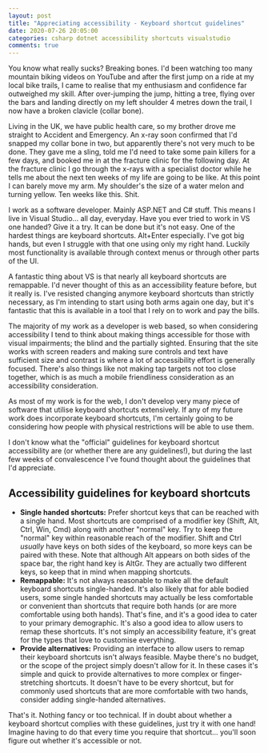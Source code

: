 ```yaml
---
layout: post
title: "Appreciating accessibility - Keyboard shortcut guidelines"
date: 2020-07-26 20:05:00
categories: csharp dotnet accessibility shortcuts visualstudio 
comments: true
---
```


You know what really sucks? Breaking bones. I'd been watching too many mountain biking videos on YouTube and after the first jump on a ride at my local bike trails, I came to realise that my enthusiasm and confidence far outweighed my skill. After over-jumping the jump, hitting a tree, flying over the bars and landing directly on my left shoulder 4 metres down the trail, I now have a broken clavicle (collar bone). 

Living in the UK, we have public health care, so my brother drove me straight to Accident and Emergency. An x-ray soon confirmed that I'd snapped my collar bone in two, but apparently there's not very much to be done. They gave me a sling, told me I'd need to take some pain killers for a few days, and booked me in at the fracture clinic for the following day. At the fracture clinic I go through the x-rays with a specialist doctor while he tells me about the next ten weeks of my life are going to be like. At this point I can barely move my arm. My shoulder's the size of a water melon and turning yellow. Ten weeks like this. Shit. 

I work as a software developer. Mainly ASP.NET and C# stuff. This means I live in Visual Studio... all day, everyday. Have you ever tried to work in VS one handed? Give it a try. It can be done but it's not easy. One of the hardest things are keyboard shortcuts. Alt+Enter especially. I've got big hands, but even I struggle with that one using only my right hand. Luckily most functionality is available through context menus or through other parts of the UI. 

A fantastic thing about VS is that nearly all keyboard shortcuts are remappable. I'd never thought of this as an accessibility feature before, but it really is. I've resisted changing anymore keyboard shortcuts than strictly necessary, as I'm intending to start using both arms again one day, but it's fantastic that this is available in a tool that I rely on to work and pay the bills. 

The majority of my work as a developer is web based, so when considering accessibility I tend to think about making things accessible for those with visual impairments; the blind and the partially sighted. Ensuring that the site works with screen readers and making sure controls and text have sufficient size and contrast is where a lot of accessibility effort is generally focused. There's also things like not making tap targets not too close together, which is as much a mobile friendliness consideration as an accessibility consideration.

As most of my work is for the web, I don't develop very many piece of software that utilise keyboard shortcuts extensively. If any of my future work does incorporate keyboard shortcuts, I'm certainly going to be considering how people with physical restrictions will be able to use them. 

I don't know what the "official" guidelines for keyboard shortcut accessibility are (or whether there are any guidelines!), but during the last few weeks of convalescence I've found thought about the guidelines that I'd appreciate. 

## Accessibility guidelines for keyboard shortcuts

- **Single handed shortcuts:** Prefer shortcut keys that can be reached with a single hand. Most shortcuts are comprised of a modifier key (Shift, Alt, Ctrl, Win, Cmd) along with another "normal" key. Try to keep the "normal" key within reasonable reach of the modifier. Shift and Ctrl *usually* have keys on both sides of the keyboard, so more keys can be paired with these. Note that although Alt appears on both sides of the space bar, the right hand key is AltGr. They are actually two different keys, so keep that in mind when mapping shortcuts.
- **Remappable:** It's not always reasonable to make all the default keyboard shortcuts single-handed. It's also likely that for able bodied users, some single handed shortcuts may actually be less comfortable or convenient than shortcuts that require both hands (or are more comfortable using both hands). That's fine, and it's a good idea to cater to your primary demographic. It's also a good idea to allow users to remap these shortcuts. It's not simply an accessibility feature, it's great for the types that love to customise everything. 
- **Provide alternatives:** Providing an interface to allow users to remap their keyboard shortcuts isn't always feasible. Maybe there's no budget, or the scope of the project simply doesn't allow for it. In these cases it's simple and quick to provide alternatives to more complex or finger-stretching shortcuts. It doesn't have to be every shortcut, but for commonly used shortcuts that are more comfortable with two hands, consider adding single-handed alternatives. 

That's it. Nothing fancy or too technical. If in doubt about whether a keyboard shortcut complies with these guidelines, just try it with one hand! Imagine having to do that every time you require that shortcut... you'll soon figure out whether it's accessible or not. 
